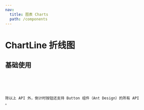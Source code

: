 ```yaml
---
nav:
  title: 图表 Charts
  path: /components
---
```


# ChartLine 折线图

## 基础使用

<code src="./demos/index.tsx" />


<API></API>

除以上 API 外，倒计时按钮还支持 Button 组件（Ant Design）的所有 API 。
